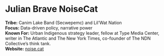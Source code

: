# Julian Brave NoiseCat
**Tribe:** Canim Lake Band (Secwepemc) and Lil’Wat Nation  
**Focus:** Data-driven policy, narrative power  
**Known For:** Urban Indigenous strategy leader, fellow at Type Media Center, writer in The Atlantic and The New York Times, co-founder of The NDN Collective’s think tank.  
**Website:** [noise.cat](https://www.noise.cat)